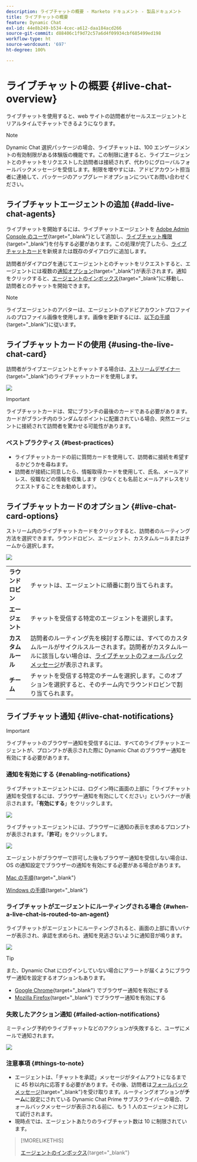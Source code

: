 ```yaml
---
description: ライブチャットの概要 - Marketo ドキュメント - 製品ドキュメント
title: ライブチャットの概要
feature: Dynamic Chat
exl-id: 44e8b249-b534-4cec-a612-daa184acd266
source-git-commit: d88406c1f9d72c57a6d4f09934cbf685499ed198
workflow-type: ht
source-wordcount: '697'
ht-degree: 100%

---
```


# ライブチャットの概要 {#live-chat-overview}

ライブチャットを使用すると、web サイトの訪問者がセールスエージェントとリアルタイムでチャットできるようになります。

>[!NOTE]
>
>Dynamic Chat 選択パッケージの場合、ライブチャットは、100 エンゲージメントの有効制限がある体験版の機能です。この制限に達すると、ライブエージェントとのチャットをリクエストした訪問者は接続されず、代わりにグローバルフォールバックメッセージを受信します。制限を増やすには、アドビアカウント担当者に連絡して、パッケージのアップグレードオプションについてお問い合わせください。

## ライブチャットエージェントの追加 {#add-live-chat-agents}

ライブチャットを開始するには、ライブチャットエージェントを [Adobe Admin Console のユーザ](/help/marketo/product-docs/demand-generation/dynamic-chat/setup-and-configuration/add-or-remove-chat-users.md#add-a-chat-user){target="_blank"}として追加し、[ライブチャット権限](/help/marketo/product-docs/demand-generation/dynamic-chat/setup-and-configuration/permissions.md){target="_blank"}を付与する必要があります。この処理が完了したら、[ライブチャットカード](#using-the-live-chat-card)を新規または既存のダイアログに追加します。

訪問者がダイアログを通じてエージェントとのチャットをリクエストすると、エージェントには複数の[通知オプション](/help/marketo/product-docs/demand-generation/dynamic-chat/live-chat/agent-inbox.md#live-chat-notifications){target="_blank"}が表示されます。通知をクリックすると、[エージェントのインボックス](/help/marketo/product-docs/demand-generation/dynamic-chat/live-chat/agent-inbox.md){target="_blank"}に移動し、訪問者とのチャットを開始できます。

>[!NOTE]
>
>ライブエージェントのアバターは、エージェントのアドビアカウントプロファイルのプロファイル画像を使用します。画像を更新するには、[以下の手順](https://helpx.adobe.com/jp/manage-account/using/edit-adobe-account-personal-profile.html){target="_blank"}に従います。

## ライブチャットカードの使用 {#using-the-live-chat-card}

訪問者がライブエージェントとチャットする場合は、[ストリームデザイナー](/help/marketo/product-docs/demand-generation/dynamic-chat/automated-chat/stream-designer.md){target="_blank"}のライブチャットカードを使用します。

![](assets/live-chat-overview-1.png)

>[!IMPORTANT]
>
>ライブチャットカードは、常にブランチの最後のカードである必要があります。カードがブランチ内のランダムなポイントに配置されている場合、突然エージェントに接続されて訪問者を驚かせる可能性があります。

### ベストプラクティス {#best-practices}

* ライブチャットカードの前に質問カードを使用して、訪問者に接続を希望するかどうかを尋ねます。
* 訪問者が接続に同意したら、情報取得カードを使用して、氏名、メールアドレス、役職などの情報を収集します（少なくとも名前とメールアドレスをリクエストすることをお勧めします）。

## ライブチャットカードのオプション {#live-chat-card-options}

ストリーム内のライブチャットカードをクリックすると、訪問者のルーティング方法を選択できます。ラウンドロビン、エージェント、カスタムルールまたはチームから選択します。

![](assets/live-chat-overview-2.png)

<table> 
 <tbody> 
  <tr> 
   <td><b>ラウンドロビン</b></td>
   <td>チャットは、エージェントに順番に割り当てられます。</td>
  </tr> 
  <tr> 
   <td><b>エージェント</b></td>
   <td>チャットを受信する特定のエージェントを選択します。</td>
  </tr>
    <tr> 
   <td><b>カスタムルール</b></td>
   <td>訪問者のルーティング先を検討する際には、すべてのカスタムルールがサイクルスルーされます。訪問者がカスタムルールに該当しない場合は、<a href="/help/marketo/product-docs/demand-generation/dynamic-chat/setup-and-configuration/agent-management.md#live-chat-fallback" target="_blank">ライブチャットのフォールバックメッセージ</a>が表示されます。</td>
  </tr> 
  <tr> 
   <td><b>チーム</b></td>
   <td>チャットを受信する特定のチームを選択します。このオプションを選択すると、そのチーム内でラウンドロビンで割り当てられます。</td>
  </tr>
 </tbody> 
</table>

## ライブチャット通知 {#live-chat-notifications}

>[!IMPORTANT]
>
>ライブチャットのブラウザー通知を受信するには、すべてのライブチャットエージェントが、プロンプトが表示された際に Dynamic Chat のブラウザー通知を有効にする必要があります。

### 通知を有効にする {#enabling-notifications}

ライブチャットエージェントには、ログイン時に画面の上部に「ライブチャット通知を受信するには、ブラウザー通知を有効にしてください」というバナーが表示されます。「**有効にする**」をクリックします。

![](assets/live-chat-overview-4.png)

ライブチャットエージェントには、ブラウザーに通知の表示を求めるプロンプトが表示されます。「**許可**」をクリックします。

![](assets/live-chat-overview-5.png)

エージェントがブラウザーで許可した後もブラウザー通知を受信しない場合は、OS の通知設定でブラウザーの通知を有効にする必要がある場合があります。

[Mac の手順](https://support.apple.com/ja-jp/guide/mac-help/change-notifications-settings-mh40583/mac){target="_blank"}

[Windows の手順](https://support.microsoft.com/ja-jp/windows/change-notification-settings-in-windows-8942c744-6198-fe56-4639-34320cf9444e){target="_blank"}

### ライブチャットがエージェントにルーティングされる場合 {#when-a-live-chat-is-routed-to-an-agent}

ライブチャットがエージェントにルーティングされると、画面の上部に青いバナーが表示され、承認を求められ、通知を見逃さないように通知音が鳴ります。

![](assets/live-chat-overview-3.png)

>[!TIP]
>
>また、Dynamic Chat にログインしていない場合にアラートが届くようにブラウザー通知を設定するオプションもあります。
>
>* [Google Chrome](https://support.google.com/chrome/answer/3220216?hl=ja&amp;co=GENIE.Platform%3DDesktop){target="_blank"} でブラウザー通知を有効にする
>* [Mozilla Firefox](https://support.mozilla.org/ja-JP/kb/push-notifications-firefox){target="_blank"} でブラウザー通知を有効にする

### 失敗したアクション通知 {#failed-action-notifications}

ミーティング予約やライブチャットなどのアクションが失敗すると、ユーザにメールで通知されます。

![](assets/live-chat-overview-6.png)

### 注意事項 {#things-to-note}

* エージェントは、「チャットを承認」メッセージがタイムアウトになるまでに 45 秒以内に応答する必要があります。その後、訪問者は[フォールバックメッセージ](/help/marketo/product-docs/demand-generation/dynamic-chat/setup-and-configuration/agent-management.md#live-chat-fallback){target="_blank"}を受け取ります。ルーティングオプションが&#x200B;**チーム**&#x200B;に設定にされている Dynamic Chat Prime サブスクライバーの場合、フォールバックメッセージが表示される前に、もう 1 人のエージェントに対して試行されます。
* 現時点では、エージェントあたりのライブチャット数は 10 に制限されています。

>[!MORELIKETHIS]
>
>[エージェントのインボックス](/help/marketo/product-docs/demand-generation/dynamic-chat/live-chat/agent-inbox.md){target="_blank"}
